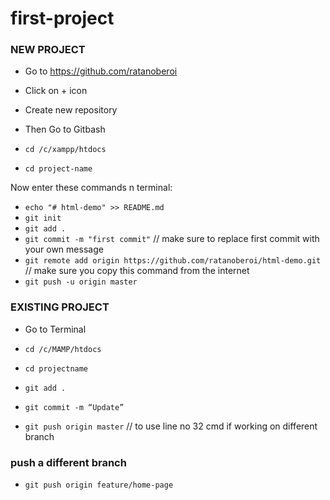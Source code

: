 # first-project

### NEW PROJECT
* Go to https://github.com/ratanoberoi
* Click on + icon
* Create new repository

* Then Go to Gitbash
* `cd /c/xampp/htdocs`
* `cd project-name`


Now enter these commands n terminal:

* `echo "# html-demo" >> README.md`
* `git init`
* `git add .`
* `git commit -m "first commit"` // make sure to replace first commit with your own message
* `git remote add origin https://github.com/ratanoberoi/html-demo.git` // make sure you copy this command from the internet
* `git push -u origin master`

### EXISTING PROJECT
* Go to Terminal

* `cd /c/MAMP/htdocs`
* `cd projectname`
* `git add .`
* `git commit -m “Update”`
* `git push origin master` // to use line no 32 cmd if working on different branch

### push a different branch
* `git push origin feature/home-page`
